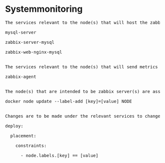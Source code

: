# Systemmonitoring
<pre>
The services relevant to the node(s) that will host the zabbix server are<br />
mysql-server<br />
zabbix-server-mysql<br />
zabbix-web-nginx-mysql<br />

The services relevant to the node(s) that will send metrics to the server are<br />
zabbix-agent<br />

The node(s) that are intended to be zabbix server(s) are assigned node labels via<br />
docker node update --label-add [key]=[value] NODE<br />
  
Changes are to be made under the relevant services to change the key value pair<br />
deploy:<br />
  placement:<br />
    constraints:<br />
      - node.labels.[key] == [value]<br />
</pre>
